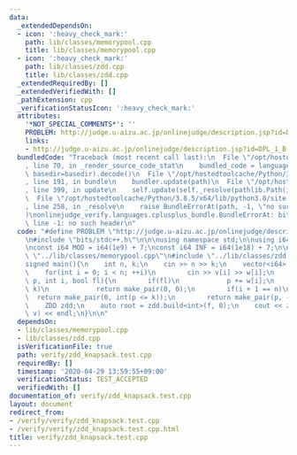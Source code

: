 ```yaml
---
data:
  _extendedDependsOn:
  - icon: ':heavy_check_mark:'
    path: lib/classes/memorypool.cpp
    title: lib/classes/memorypool.cpp
  - icon: ':heavy_check_mark:'
    path: lib/classes/zdd.cpp
    title: lib/classes/zdd.cpp
  _extendedRequiredBy: []
  _extendedVerifiedWith: []
  _pathExtension: cpp
  _verificationStatusIcon: ':heavy_check_mark:'
  attributes:
    '*NOT_SPECIAL_COMMENTS*': ''
    PROBLEM: http://judge.u-aizu.ac.jp/onlinejudge/description.jsp?id=DPL_1_B
    links:
    - http://judge.u-aizu.ac.jp/onlinejudge/description.jsp?id=DPL_1_B
  bundledCode: "Traceback (most recent call last):\n  File \"/opt/hostedtoolcache/Python/3.8.5/x64/lib/python3.8/site-packages/onlinejudge_verify/documentation/build.py\"\
    , line 70, in _render_source_code_stat\n    bundled_code = language.bundle(stat.path,\
    \ basedir=basedir).decode()\n  File \"/opt/hostedtoolcache/Python/3.8.5/x64/lib/python3.8/site-packages/onlinejudge_verify/languages/cplusplus.py\"\
    , line 191, in bundle\n    bundler.update(path)\n  File \"/opt/hostedtoolcache/Python/3.8.5/x64/lib/python3.8/site-packages/onlinejudge_verify/languages/cplusplus_bundle.py\"\
    , line 399, in update\n    self.update(self._resolve(pathlib.Path(included), included_from=path))\n\
    \  File \"/opt/hostedtoolcache/Python/3.8.5/x64/lib/python3.8/site-packages/onlinejudge_verify/languages/cplusplus_bundle.py\"\
    , line 258, in _resolve\n    raise BundleErrorAt(path, -1, \"no such header\"\
    )\nonlinejudge_verify.languages.cplusplus_bundle.BundleErrorAt: bits/stdc++.h:\
    \ line -1: no such header\n"
  code: "#define PROBLEM \"http://judge.u-aizu.ac.jp/onlinejudge/description.jsp?id=DPL_1_B\"\
    \n#include \"bits/stdc++.h\"\n\n\nusing namespace std;\n\nusing i64 = long long;\n\
    \nconst i64 MOD = i64(1e9) + 7;\nconst i64 INF = i64(1e18) + 7;\n\n\n#include\
    \ \"../lib/classes/memorypool.cpp\"\n#include \"../lib/classes/zdd.cpp\"\n\n\n\
    signed main(){\n    int n, k;\n    cin >> n >> k;\n    vector<i64> v(n), w(n);\n\
    \    for(int i = 0; i < n; ++i)\n        cin >> v[i] >> w[i];\n    auto f = [&](int\
    \ p, int i, bool fl){\n        if(fl)\n            p += w[i];\n        if(p >\
    \ k)\n            return make_pair(0, 0);\n        if(i + 1 == n)\n          \
    \  return make_pair(0, int(p <= k));\n        return make_pair(p, -1);\n    };\n\
    \    ZDD zdd;\n    auto root = zdd.build<int>(f, 0);\n    cout << zdd.linear_func_max(root,\
    \ v) << endl;\n}\n\n"
  dependsOn:
  - lib/classes/memorypool.cpp
  - lib/classes/zdd.cpp
  isVerificationFile: true
  path: verify/zdd_knapsack.test.cpp
  requiredBy: []
  timestamp: '2020-04-29 13:59:55+09:00'
  verificationStatus: TEST_ACCEPTED
  verifiedWith: []
documentation_of: verify/zdd_knapsack.test.cpp
layout: document
redirect_from:
- /verify/verify/zdd_knapsack.test.cpp
- /verify/verify/zdd_knapsack.test.cpp.html
title: verify/zdd_knapsack.test.cpp
---
```

